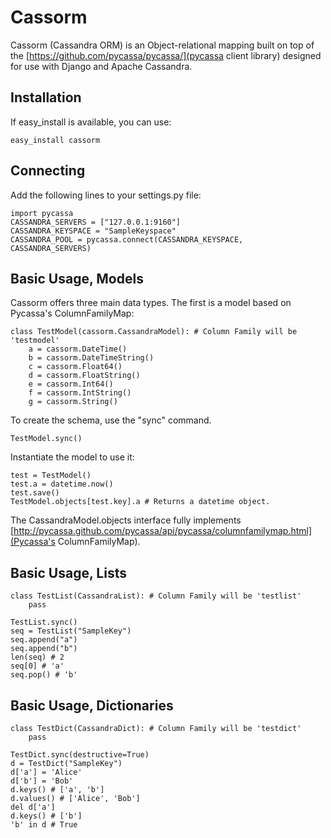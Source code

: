 
Cassorm
=======

Cassorm (Cassandra ORM) is an Object-relational mapping built on top of the 
[https://github.com/pycassa/pycassa/](pycassa client library) designed for use
with Django and Apache Cassandra.


Installation
------------

If easy_install is available, you can use:

    easy_install cassorm


Connecting
----------

Add the following lines to your settings.py file:

    import pycassa
    CASSANDRA_SERVERS = ["127.0.0.1:9160"]
    CASSANDRA_KEYSPACE = "SampleKeyspace"
    CASSANDRA_POOL = pycassa.connect(CASSANDRA_KEYSPACE, CASSANDRA_SERVERS)


Basic Usage, Models
-------------------

Cassorm offers three main data types. The first is a model based on Pycassa's ColumnFamilyMap:

    class TestModel(cassorm.CassandraModel): # Column Family will be 'testmodel'
        a = cassorm.DateTime()
        b = cassorm.DateTimeString()
        c = cassorm.Float64()
        d = cassorm.FloatString()
        e = cassorm.Int64()
        f = cassorm.IntString()
        g = cassorm.String()

To create the schema, use the "sync" command.

    TestModel.sync()

Instantiate the model to use it:

    test = TestModel()
    test.a = datetime.now()
    test.save()
    TestModel.objects[test.key].a # Returns a datetime object.

The CassandraModel.objects interface fully implements [http://pycassa.github.com/pycassa/api/pycassa/columnfamilymap.html](Pycassa's ColumnFamilyMap).


Basic Usage, Lists
------------------

    class TestList(CassandraList): # Column Family will be 'testlist'
        pass
    
    TestList.sync()
    seq = TestList("SampleKey")
    seq.append("a")
    seq.append("b")
    len(seq) # 2
    seq[0] # 'a'
    seq.pop() # 'b'

Basic Usage, Dictionaries
-------------------------

    class TestDict(CassandraDict): # Column Family will be 'testdict'
        pass
    
    TestDict.sync(destructive=True)
    d = TestDict("SampleKey")
    d['a'] = 'Alice'
    d['b'] = 'Bob'
    d.keys() # ['a', 'b']
    d.values() # ['Alice', 'Bob']
    del d['a']
    d.keys() # ['b']
    'b' in d # True